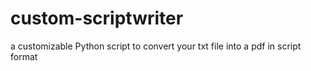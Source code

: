 # custom-scriptwriter
a customizable Python script to convert your txt file into a pdf in script format
